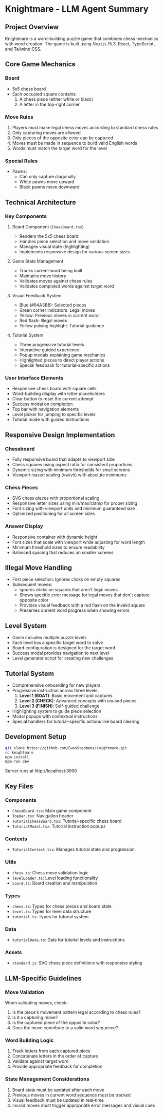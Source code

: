 # Knightmare - LLM Agent Summary

## Project Overview
Knightmare is a word-building puzzle game that combines chess mechanics with word creation. The game is built using Next.js 15.3, React, TypeScript, and Tailwind CSS.

## Core Game Mechanics

### Board
- 5x5 chess board
- Each occupied square contains:
  1. A chess piece (either white or black)
  2. A letter in the top-right corner

### Move Rules
1. Players must make legal chess moves according to standard chess rules
2. Only capturing moves are allowed
3. Only pieces of the opposite color can be captured
4. Moves must be made in sequence to build valid English words
5. Words must match the target word for the level

### Special Rules
- Pawns:
  - Can only capture diagonally
  - White pawns move upward
  - Black pawns move downward

## Technical Architecture

### Key Components
1. Board Component (`ChessBoard.tsx`)
   - Renders the 5x5 chess board
   - Handles piece selection and move validation
   - Manages visual state (highlighting)
   - Implements responsive design for various screen sizes

2. Game State Management
   - Tracks current word being built
   - Maintains move history
   - Validates moves against chess rules
   - Validates completed words against target word

3. Visual Feedback System
   - Blue (#94A3B8): Selected pieces
   - Green corner indicators: Legal moves
   - Yellow: Previous moves in current word
   - Red flash: Illegal moves
   - Yellow pulsing highlight: Tutorial guidance

4. Tutorial System
   - Three progressive tutorial levels
   - Interactive guided experience
   - Popup modals explaining game mechanics
   - Highlighted pieces to direct player actions
   - Special feedback for tutorial-specific actions

### User Interface Elements
- Responsive chess board with square cells
- Word-building display with letter placeholders
- Clear button to reset the current attempt
- Success modal on completion
- Top bar with navigation elements
- Level picker for jumping to specific levels
- Tutorial mode with guided instructions

## Responsive Design Implementation

### Chessboard
- Fully responsive board that adapts to viewport size
- Chess squares using aspect ratio for consistent proportions
- Dynamic sizing with minimum thresholds for small screens
- Viewport-based scaling (vw/vh) with absolute minimums

### Chess Pieces
- SVG chess pieces with proportional scaling
- Responsive letter sizes using min/max/clamp for proper sizing
- Font sizing with viewport units and minimum guaranteed size
- Optimized positioning for all screen sizes

### Answer Display
- Responsive container with dynamic height
- Font sizes that scale with viewport while adjusting for word length
- Minimum threshold sizes to ensure readability
- Balanced spacing that reduces on smaller screens

## Illegal Move Handling
- First piece selection: Ignores clicks on empty squares
- Subsequent moves:
  - Ignores clicks on squares that aren't legal moves
  - Shows specific error message for legal moves that don't capture opposite color
  - Provides visual feedback with a red flash on the invalid square
  - Preserves current word progress when showing errors

## Level System
- Game includes multiple puzzle levels
- Each level has a specific target word to solve
- Board configuration is designed for the target word
- Success modal provides navigation to next level
- Level generator script for creating new challenges

## Tutorial System
- Comprehensive onboarding for new players
- Progressive instruction across three levels:
  1. **Level 1 (BOAT)**: Basic movement and captures
  2. **Level 2 (CHECK)**: Advanced concepts with unused pieces
  3. **Level 3 (FINISH)**: Self-guided challenge
- Highlighting system to guide piece selection
- Modal popups with contextual instructions
- Special handlers for tutorial-specific actions like board clearing

## Development Setup
```bash
git clone https://github.com/EwanStephens/knightmare.git
cd knightmare
npm install
npm run dev
```
Server runs at http://localhost:3000

## Key Files

### Components
- `ChessBoard.tsx`: Main game component
- `TopBar.tsx`: Navigation header
- `TutorialChessBoard.tsx`: Tutorial-specific chess board
- `TutorialModal.tsx`: Tutorial instruction popups

### Contexts
- `TutorialContext.tsx`: Manages tutorial state and progression

### Utils
- `chess.ts`: Chess move validation logic
- `levelLoader.ts`: Level loading functionality
- `board.ts`: Board creation and manipulation

### Types
- `chess.ts`: Types for chess pieces and board state
- `level.ts`: Types for level data structure
- `tutorial.ts`: Types for tutorial system

### Data
- `tutorialData.ts`: Data for tutorial levels and instructions

### Assets
- `standard.js`: SVG chess piece definitions with responsive styling

## LLM-Specific Guidelines

### Move Validation
When validating moves, check:
1. Is the piece's movement pattern legal according to chess rules?
2. Is it a capturing move?
3. Is the captured piece of the opposite color?
4. Does the move contribute to a valid word sequence?

### Word Building Logic
1. Track letters from each captured piece
2. Concatenate letters in the order of capture
3. Validate against target word
4. Provide appropriate feedback for completion

### State Management Considerations
1. Board state must be updated after each move
2. Previous moves in current word sequence must be tracked
3. Visual feedback must be updated in real-time
4. Invalid moves must trigger appropriate error messages and visual cues 